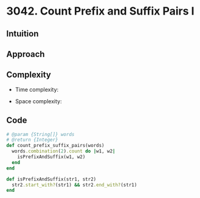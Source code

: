 # 3042. Count Prefix and Suffix Pairs I

## Intuition

## Approach
<!-- Describe your approach to solving the problem. -->

## Complexity

- Time complexity:
<!-- Add your time complexity here, e.g. $$O(n)$$ -->

- Space complexity:
<!-- Add your space complexity here, e.g. $$O(n)$$ -->

## Code

```ruby
# @param {String[]} words
# @return {Integer}
def count_prefix_suffix_pairs(words)
  words.combination(2).count do |w1, w2|
    isPrefixAndSuffix(w1, w2)
  end
end

def isPrefixAndSuffix(str1, str2)
  str2.start_with?(str1) && str2.end_with?(str1)
end
```
